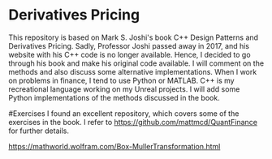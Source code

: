 # Derivatives Pricing
This repository is based on Mark S. Joshi's book C++ Design Patterns and Derivatives Pricing. Sadly, Professor Joshi passed away in 2017, and his website with his C++ code is no longer available. Hence, I decided to go through his book and make his original code available. I will comment on the methods and also discuss some alternative implementations. When I work on problems in finance, I tend to use Python or MATLAB. C++ is my recreational language working on my Unreal projects. I will add some Python implementations of the methods discussed in the book.  

#Exercises
I found an excellent repository, which covers some of the exercises in the book. I refer to https://github.com/mattmcd/QuantFinance for further details.


https://mathworld.wolfram.com/Box-MullerTransformation.html
 
